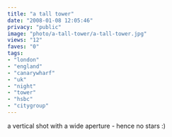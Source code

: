 ```yaml
---
title: "a tall tower"
date: "2008-01-08 12:05:46"
privacy: "public"
image: "photo/a-tall-tower/a-tall-tower.jpg"
views: "12"
faves: "0"
tags:
- "london"
- "england"
- "canarywharf"
- "uk"
- "night"
- "tower"
- "hsbc"
- "citygroup"
---
```

a vertical shot with a wide aperture - hence no stars :)
